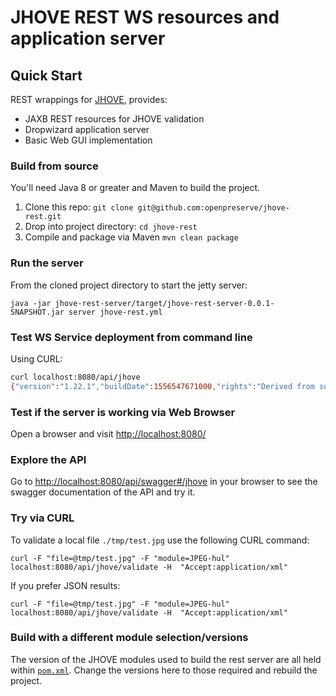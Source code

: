 # JHOVE REST WS resources and application server

## Quick Start

REST wrappings for [JHOVE](https://jhove.openpreservation.org), provides:

- JAXB REST resources for JHOVE validation
- Dropwizard application server
- Basic Web GUI implementation

### Build from source

You'll need Java 8 or greater and Maven to build the project.

1. Clone this repo: `git clone git@github.com:openpreserve/jhove-rest.git`
2. Drop into project directory: `cd jhove-rest`
3. Compile and package via Maven `mvn clean package`

### Run the server

From the cloned project directory to start the jetty server:

```shell
java -jar jhove-rest-server/target/jhove-rest-server-0.0.1-SNAPSHOT.jar server jhove-rest.yml
```

### Test WS Service deployment from command line

Using CURL:

```bash
curl localhost:8080/api/jhove
{"version":"1.22.1","buildDate":1556547671000,"rights":"Derived from software Copyright 2004-2011 by the President and Fellows of Harvard College. Version 1.7 to 1.11 independently released. Version 1.12 onwards released by Open Preservation Foundation. Released under the GNU Lesser General Public License."}
```

### Test if the server is working via Web Browser

Open a browser and visit [http://localhost:8080/](http://localhost:8080/)

### Explore the API

Go to <http://localhost:8080/api/swagger#/jhove> in your browser to see the swagger
documentation of the API and try it.

### Try via CURL

To validate a local file `./tmp/test.jpg` use the following CURL command:

```shell
curl -F "file=@tmp/test.jpg" -F "module=JPEG-hul" localhost:8080/api/jhove/validate -H  "Accept:application/xml"
```

If you prefer JSON results:

```shell
curl -F "file=@tmp/test.jpg" -F "module=JPEG-hul" localhost:8080/api/jhove/validate -H  "Accept:application/xml"
```

### Build with a different module selection/versions

The version of the JHOVE modules used to build the rest server are all held within [`pom.xml`](pom.xml). Change the versions here to those required and rebuild the project.
